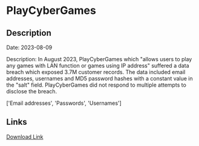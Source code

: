 # PlayCyberGames

## Description

Date: 2023-08-09

Description:
In August 2023, PlayCyberGames which &quot;allows users to play any games with LAN function or games using IP address&quot; suffered a data breach which exposed 3.7M customer records. The data included email addresses, usernames and MD5 password hashes with a constant value in the &quot;salt&quot; field. PlayCyberGames did not respond to multiple attempts to disclose the breach.


['Email addresses', 'Passwords', 'Usernames']

## Links

[Download Link](https://link-to.net/1229997/78.81351314616569/dynamic/?r=aHR0cHM6Ly93d3cubWVkaWFmaXJlLmNvbS92aWV3L2dMY1poaGZVczdVNjVlZS9wbGF5Y3liZXJnYW1lcy5jb20vZmlsZQ==)